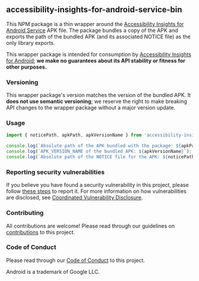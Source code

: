 ## accessibility-insights-for-android-service-bin

This NPM package is a thin wrapper around the [Accessibility Insights for Android Service](../README.md) APK file. The package bundles a copy of the APK and exports the path of the bundled APK (and its associated NOTICE file) as the only library exports.

This wrapper package is intended for consumption by [Accessibility Insights for Android](https://github.com/microsoft/accessibility-insights-web); **we make no guarantees about its API stability or fitness for other purposes.**

### Versioning

This wrapper package's version matches the version of the bundled APK. It **does not use semantic versioning**; we reserve the right to make breaking API changes to the wrapper package without a major version update.

### Usage

```js
import { noticePath, apkPath, apkVersionName } from 'accessibility-insights-for-android-service-bin';

console.log(`Absolute path of the APK bundled with the package: ${apkPath}`);
console.log(`APK_VERSION_NAME of the bundled APK: ${apkVersionName}`);
console.log(`Absolute path of the NOTICE file for the APK: ${noticePath}`);
```

### Reporting security vulnerabilities

If you believe you have found a security vulnerability in this project, please follow [these steps](https://technet.microsoft.com/en-us/security/ff852094.aspx) to report it. For more information on how vulnerabilities are disclosed, see [Coordinated Vulnerability Disclosure](https://technet.microsoft.com/en-us/security/dn467923).

### Contributing

All contributions are welcome! Please read through our guidelines on [contributions](../CONTRIBUTING.md) to this project.

### Code of Conduct

Please read through our [Code of Conduct](../CODE_OF_CONDUCT.md) to this project.

Android is a trademark of Google LLC.